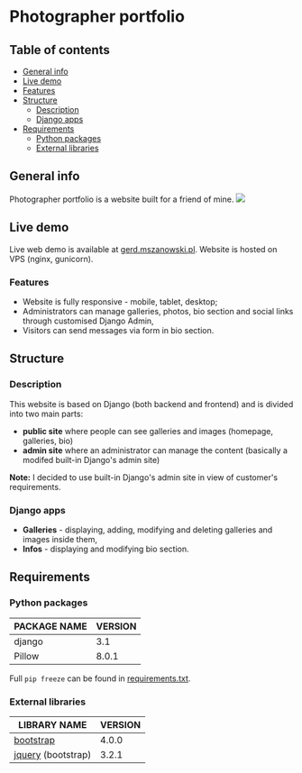 # Photographer portfolio
## Table of contents
* [General info](#general-info)
* [Live demo](#live-demo)
* [Features](#features)
* [Structure](#structure)
  * [Description](#description)
  * [Django apps](#django-apps)
* [Requirements](#requirements)
  * [Python packages](#python-packages)
  * [External libraries](#external-libraries)

## General info
Photographer portfolio is a website built for a friend of mine.
![](https://i.imgur.com/FgB1tpC.png)

## Live demo
Live web demo is available at [gerd.mszanowski.pl](https://gerd.mszanowski.pl).
Website is hosted on VPS (nginx, gunicorn).

### Features
- Website is fully responsive - mobile, tablet, desktop;
- Administrators can manage galleries, photos, bio section and social links through customised Django Admin,
- Visitors can send messages via form in bio section.

## Structure
### Description
This website is based on Django (both backend and frontend) and is divided into two main parts:
* **public site** where people can see galleries and images (homepage, galleries, bio)
* **admin site** where an administrator can manage the content (basically a modifed built-in Django's admin site)

**Note:** I decided to use built-in Django's admin site in view of customer's requirements.

### Django apps
- **Galleries** - displaying, adding, modifying and deleting galleries and images inside them,
- **Infos** - displaying and modifying bio section.

## Requirements

### Python packages
| **PACKAGE NAME**    | VERSION |
| ------------------- | ------- |
| django              | 3.1     |
| Pillow              | 8.0.1   |

Full `pip freeze` can be found in [requirements.txt](requirements.txt).

### External libraries

| LIBRARY NAME                              | VERSION |
| ----------------------------------------- | ------- |
| [bootstrap](https://getbootstrap.com/)    | 4.0.0   |
| [jquery](https://jquery.com/) (bootstrap) | 3.2.1   |

